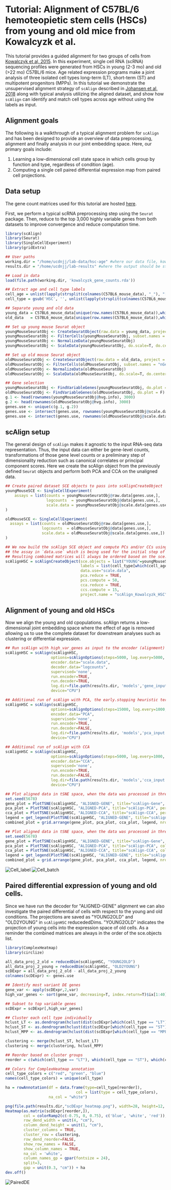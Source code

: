 # Tutorial: Alignment of C57BL/6 hemoteopietic stem cells (HSCs) from young and old mice from Kowalcyzk et al.

This tutorial provides a guided alignment for two groups of cells from [Kowalczyk et al, 2015](https://www.ncbi.nlm.nih.gov/pmc/articles/PMC4665007/). In this experiment, single cell RNA (scRNA) sequencing profiles were generated from HSCs in young (2-3 mo) and old (>22 mo) C57BL/6 mice. Age related expression programs make a joint analysis of three isolated cell types long-term (LT), short-term (ST) and  multipotent progenitors (MPPs). In this tutorial we demonstrate the unsupervised alignment strategy of `scAlign` described in [Johansen et al, 2018](https://www.biorxiv.org/content/10.1101/504944v2) along with typical analysis utilizing the aligned dataset, and show how `scAlign` can identify and match cell types across age without using the labels as input.

## Alignment goals
The following is a walkthrough of a typical alignment problem for `scAlign` and has been designed to provide an overview of data preprocessing, alignment and finally analysis in our joint embedding space. Here, our primary goals include:

1. Learning a low-dimensional cell state space in which cells group by function and type, regardless of condition (age).
2. Computing a single cell paired differential expression map from paired cell projections.

## Data setup
The gene count matrices used for this tutorial are hosted [here](https://github.com/quon-titative-biology/examples/blob/master/scAlign_kowalcyzk_et_al/kowalcyzk_gene_counts.rda).

First, we perform a typical scRNA preprocessing step using the `Seurat` package. Then, reduce to the top 3,000 highly variable genes from both datasets to improve convergence and reduce computation time.


```R
library(scAlign)
library(Seurat)
library(SingleCellExperiment)
library(gridExtra)

## User paths
working.dir = "/home/ucdnjj/lab-data/hsc-age" #where our data file, kowalcyzk_gene_counts.rda is located
results.dir = "/home/ucdnjj/lab-results" #where the output should be stored

## Load in data
load(file.path(working.dir, 'kowalcyzk_gene_counts.rda'))

## Extract age and cell type labels
cell_age = unlist(lapply(strsplit(colnames(C57BL6_mouse_data), "_"), "[[", 1))
cell_type = gsub('HSC', '', unlist(lapply(strsplit(colnames(C57BL6_mouse_data), "_"), "[[", 2)))

## Separate young and old data
young_data = C57BL6_mouse_data[unique(row.names(C57BL6_mouse_data)),which(cell_age == "young")]
old_data   = C57BL6_mouse_data[unique(row.names(C57BL6_mouse_data)),which(cell_age == "old")]

## Set up young mouse Seurat object
youngMouseSeuratObj <- CreateSeuratObject(raw.data = young_data, project = "MOUSE_AGE", min.cells = 0)
youngMouseSeuratObj <- FilterCells(youngMouseSeuratObj, subset.names = "nGene", low.thresholds = 100, high.thresholds = Inf)
youngMouseSeuratObj <- NormalizeData(youngMouseSeuratObj)
youngMouseSeuratObj <- ScaleData(youngMouseSeuratObj, do.scale=T, do.center=T, display.progress = T)

## Set up old mouse Seurat object
oldMouseSeuratObj <- CreateSeuratObject(raw.data = old_data, project = "MOUSE_AGE", min.cells = 0)
oldMouseSeuratObj <- FilterCells(oldMouseSeuratObj, subset.names = "nGene", low.thresholds = 100, high.thresholds = Inf)
oldMouseSeuratObj <- NormalizeData(oldMouseSeuratObj)
oldMouseSeuratObj <- ScaleData(oldMouseSeuratObj, do.scale=T, do.center=T, display.progress = T)

## Gene selection
youngMouseSeuratObj <- FindVariableGenes(youngMouseSeuratObj, do.plot = F)
oldMouseSeuratObj <- FindVariableGenes(oldMouseSeuratObj, do.plot = F)
g.1 <- head(rownames(youngMouseSeuratObj@hvg.info), 3000)
g.2 <- head(rownames(oldMouseSeuratObj@hvg.info), 3000)
genes.use <- unique(c(g.1, g.2))
genes.use <- intersect(genes.use, rownames(youngMouseSeuratObj@scale.data))
genes.use <- intersect(genes.use, rownames(oldMouseSeuratObj@scale.data))
```

## scAlign setup
The general design of `scAlign` makes it agnostic to the input RNA-seq data representation. Thus, the input data can either be
gene-level counts, transformations of those gene level counts or a preliminary step of dimensionality reduction such
as canonical correlates or principal component scores. Here we create the scAlign object from the previously defined
`Seurat` objects and perform both PCA and CCA on the unaligned data.

```R
## Create paired dataset SCE objects to pass into scAlignCreateObject
youngMouseSCE <- SingleCellExperiment(
    assays = list(counts = youngMouseSeuratObj@raw.data[genes.use,],
                  logcounts  = youngMouseSeuratObj@data[genes.use,],
                  scale.data = youngMouseSeuratObj@scale.data[genes.use,])
)

oldMouseSCE <- SingleCellExperiment(
  assays = list(counts = oldMouseSeuratObj@raw.data[genes.use,],
                logcounts  = oldMouseSeuratObj@data[genes.use,],
                scale.data = oldMouseSeuratObj@scale.data[genes.use,])
)

## We now build the scAlign SCE object and compute PCs and/or CCs using Seurat for the assay defined by data.use. It is assumed that
## the assay in `data.use` which is being used for the initial step of dimensionality reduction is properly normalized and scaled. 
## Resulting combined matrices will always be ordered based on the sce.objects list order.
scAlignHSC = scAlignCreateObject(sce.objects = list("YOUNG"=youngMouseSCE, "OLD"=oldMouseSCE),
                                 labels = list(cell_type[which(cell_age == "young")], cell_type[which(cell_age == "old")]),
                                 data.use="scale.data",
                                 pca.reduce = TRUE,
                                 pcs.compute = 50,
                                 cca.reduce = TRUE,
                                 ccs.compute = 15,
                                 project.name = "scAlign_Kowalcyzk_HSC")
```

## Alignment of young and old HSCs
Now we align the young and old cpopulations. scAlign returns a low-dimensional joint embedding space where the effect of age is
removed allowing us to use the complete dataset for downstream analyses such as clustering or differential expression.

```R
## Run scAlign with high_var_genes as input to the encoder (alignment) and logcounts with the decoder (projections).
scAlignHSC = scAlign(scAlignHSC,
                    options=scAlignOptions(steps=5000, log.every=5000, norm=TRUE, early.stop=FALSE, architecture="small"),
                    encoder.data="scale.data",
                    decoder.data="logcounts",
                    supervised='none',
                    run.encoder=TRUE,
                    run.decoder=TRUE,
                    log.dir=file.path(results.dir, 'models','gene_input'),
                    device="CPU")

## Additional run of scAlign with PCA, the early.stopping heuristic terminates the training procedure too early with PCs as input so it is disabled.
scAlignHSC = scAlign(scAlignHSC,
                    options=scAlignOptions(steps=15000, log.every=1000, norm=TRUE, early.stop=FALSE),
                    encoder.data="PCA",
                    supervised='none',
                    run.encoder=TRUE,
                    run.decoder=FALSE,
                    log.dir=file.path(results.dir, 'models','pca_input'),
                    device="CPU")

## Additional run of scAlign with CCA
scAlignHSC = scAlign(scAlignHSC,
                    options=scAlignOptions(steps=5000, log.every=1000, norm=TRUE, early.stop=TRUE),
                    encoder.data="CCA",
                    supervised='none',
                    run.encoder=TRUE,
                    run.decoder=FALSE,
                    log.dir=file.path(results.dir, 'models','cca_input'),
                    device="CPU")

## Plot aligned data in tSNE space, when the data was processed in three different ways: 1) either using the original gene inputs, 2) after PCA dimensionality reduction for preprocessing, or 3) after CCA dimensionality reduction for preprocessing. Cells here are colored by input labels
set.seed(5678)
gene_plot = PlotTSNE(scAlignHSC, "ALIGNED-GENE", title="scAlign-Gene", perplexity=30)
pca_plot = PlotTSNE(scAlignHSC, "ALIGNED-PCA", title="scAlign-PCA", perplexity=30)
cca_plot = PlotTSNE(scAlignHSC, "ALIGNED-CCA", title="scAlign-CCA", perplexity=30)
legend = get_legend(PlotTSNE(scAlignHSC, "ALIGNED-GENE", title="scAlign-Gene", legend="right", max_iter=1))
combined_plot = grid.arrange(gene_plot, pca_plot, cca_plot, legend, nrow = 1, layout_matrix=cbind(1,1,1,2,2,2,3,3,3,4))

## Plot aligned data in tSNE space, when the data was processed in three different ways: 1) either using the original gene inputs, 2) after PCA dimensionality reduction for preprocessing, or 3) after CCA dimensionality reduction for preprocessing. Cells here are colored by dataset.
set.seed(5678)
gene_plot = PlotTSNE(scAlignHSC, "ALIGNED-GENE", title="scAlign-Gene", cols=c("red","blue"), labels.use="group.by", perplexity=30)
pca_plot = PlotTSNE(scAlignHSC, "ALIGNED-PCA", title="scAlign-PCA", cols=c("red","blue"), labels.use="group.by", perplexity=30)
cca_plot = PlotTSNE(scAlignHSC, "ALIGNED-CCA", title="scAlign-CCA", cols=c("red","blue"), labels.use="group.by", perplexity=30)
legend = get_legend(PlotTSNE(scAlignHSC, "ALIGNED-GENE", title="scAlign-Gene", cols=c("red","blue"), labels.use="group.by", legend="right", max_iter=1))
combined_plot = grid.arrange(gene_plot, pca_plot, cca_plot, legend, nrow = 1, layout_matrix=cbind(1,1,1,2,2,2,3,3,3,4))
```
![Cell_label](https://github.com/quon-titative-biology/examples/blob/master/scAlign_kowalcyzk_et_al/figures/combined_plot_alignment_label.png)
![Cell_batch](https://github.com/quon-titative-biology/examples/blob/master/scAlign_kowalcyzk_et_al/figures/combined_plot_alignment_stim.png)

## Paired differential expression of young and old cells.
Since we have run the decoder for "ALIGNED-GENE" alignment we can also investigate the paired differential of cells with respect to the young and old conditions. The projections are saved as "YOUNG2OLD" and "OLD2YOUNG" in `scAlignHSC` reducededDims. "YOUNG2OLD" indicates the projection of young cells into the expression space of old cells. As a reminder the combined matrices are always in the order of the sce.objects list.

```R 
library(ComplexHeatmap)
library(circlize)

all_data_proj_2_old = reducedDim(scAlignHSC, "YOUNG2OLD")
all_data_proj_2_young = reducedDim(scAlignHSC, "OLD2YOUNG")
scDExpr = all_data_proj_2_old - all_data_proj_2_young
colnames(scDExpr) <- genes.use

## Identify most variant DE genes
gene_var <- apply(scDExpr,2,var)
high_var_genes <- sort(gene_var, decreasing=T, index.return=T)$ix[1:40]

## Subset to top variable genes
scDExpr = scDExpr[,high_var_genes]

## Cluster each cell type individually
hclust_LT <- as.dendrogram(hclust(dist(scDExpr[which(cell_type == "LT"),], method = "euclidean"), method="ward.D2"))
hclust_ST <- as.dendrogram(hclust(dist(scDExpr[which(cell_type == "ST"),], method = "euclidean"), method="ward.D2"))
hclust_MPP <- as.dendrogram(hclust(dist(scDExpr[which(cell_type == "MPP"),], method = "euclidean"), method="ward.D2"))

clustering <- merge(hclust_ST, hclust_LT)
clustering <- merge(clustering, hclust_MPP)

## Reorder based on cluster groups
reorder = c(which(cell_type == "LT"), which(cell_type == "ST"), which(cell_type == "MPP"))

## Colors for ComplexHeatmap annotation
cell_type_colors = c("red", "green", "blue")
names(cell_type_colors) = unique(cell_type)

ha = rowAnnotation(df = data.frame(type=cell_type[reorder]),
    						   col = list(type = cell_type_colors),
                   na_col = "white")

png(file.path(results.dir,"scDExpr_heatmap.png"), width=28, height=12, units='in', res=150, bg="transparent")
Heatmap(as.matrix(scDExpr[reorder,]),
        col = colorRamp2(c(-0.75, 0, 0.75), c('blue', 'white', 'red')),
        row_dend_width = unit(4, "cm"),
        column_dend_height = unit(1, "cm"),
  	    cluster_columns = TRUE,
        cluster_row = clustering,
        row_dend_reorder=FALSE,
        show_row_names = FALSE,
        show_column_names = TRUE,
        na_col = 'white',
        column_names_gp = gpar(fontsize = 24),
        split=3,
        gap = unit(0.3, "cm")) + ha
dev.off()
```

![PairedDE](https://github.com/quon-titative-biology/examples/blob/master/scAlign_kowalcyzk_et_al/figures/scDExpr_heatmap.png)
